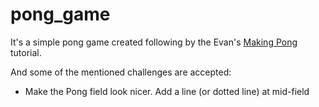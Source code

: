 # pong_game
It's a simple pong game created following by the Evan's [Making Pong](http://elm-lang.org/blog/making-pong) tutorial.

And some of the mentioned challenges are accepted:

* Make the Pong field look nicer. Add a line (or dotted line) at mid-field
